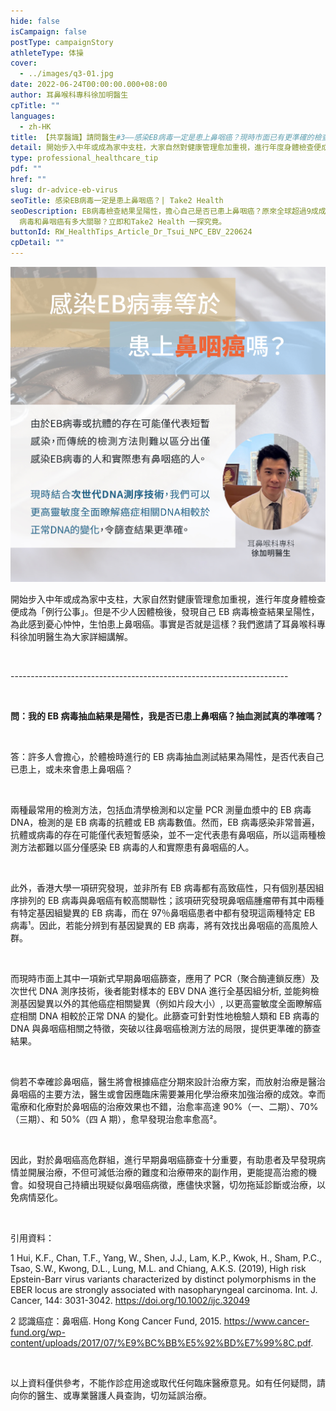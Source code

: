 ```yaml
---
hide: false
isCampaign: false
postType: campaignStory
athleteType: 体操
cover:
  - ../images/q3-01.jpg
date: 2022-06-24T00:00:00.000+08:00
author: 耳鼻喉科專科徐加明醫生
cpTitle: ""
languages:
  - zh-HK
title: 【共享醫識】請問醫生#3——感染EB病毒一定是患上鼻咽癌？現時市面已有更準確的檢查？
detail: 開始步入中年或成為家中支柱，大家自然對健康管理愈加重視，進行年度身體檢查便成為「例行公事」。但是不少人因體檢後，發現自己EB病毒檢查結果呈陽性，為此感到憂心忡忡，生怕患上鼻咽癌。事實是否就是這樣？我們邀請了耳鼻喉科專科徐加明醫生為大家詳細講解。
type: professional_healthcare_tip
pdf: ""
href: ""
slug: dr-advice-eb-virus
seoTitle: 感染EB病毒一定是患上鼻咽癌？| Take2 Health
seoDescription: EB病毒檢查結果呈陽性，擔心自己是否已患上鼻咽癌？原來全球超過9成成年人曾感染EB 病毒，那EB
  病毒和鼻咽癌有多大關聯？立即和Take2 Health 一探究竟。
buttonId: RW_HealthTips_Article_Dr_Tsui_NPC_EBV_220624
cpDetail: ""
---
```

![](../images/q3-01-01-01.jpg)

開始步入中年或成為家中支柱，大家自然對健康管理愈加重視，進行年度身體檢查便成為「例行公事」。但是不少人因體檢後，發現自己 EB 病毒檢查結果呈陽性，為此感到憂心忡忡，生怕患上鼻咽癌。事實是否就是這樣？我們邀請了耳鼻喉科專科徐加明醫生為大家詳細講解。

<br/>

\---------------------------------------------------------------------

<br/>

**問：我的 EB 病毒抽血結果是陽性，我是否已患上鼻咽癌？抽血測試真的準確嗎？**

<br/>

答：許多人會擔心，於體檢時進行的 EB 病毒抽血測試結果為陽性，是否代表自己已患上，或未來會患上鼻咽癌？

<br/>

兩種最常用的檢測方法，包括血清學檢測和以定量 PCR 測量血漿中的 EB 病毒 DNA，檢測的是 EB 病毒的抗體或 EB 病毒數值。然而，EB 病毒感染非常普遍，抗體或病毒的存在可能僅代表短暫感染，並不一定代表患有鼻咽癌，所以這兩種檢測方法都難以區分僅感染 EB 病毒的人和實際患有鼻咽癌的人。

<br/>

此外，香港大學一項研究發現，並非所有 EB 病毒都有高致癌性，只有個別基因組序排列的 EB 病毒與鼻咽癌有較高關聯性；該項研究發現鼻咽癌腫瘤帶有其中兩種有特定基因組變異的 EB 病毒，而在 97％鼻咽癌患者中都有發現這兩種特定 EB 病毒¹。因此，若能分辨到有基因變異的 EB 病毒，將有效找出鼻咽癌的高風險人群。

<br/>

而現時市面上其中一項新式早期鼻咽癌篩查，應用了 PCR（聚合酶連鎖反應）及次世代 DNA 測序技術，後者能對樣本的 EBV DNA 進行全基因組分析, 並能夠檢測基因變異以外的其他癌症相關變異（例如片段大小）, 以更高靈敏度全面瞭解癌症相關 DNA 相較於正常 DNA 的變化。此篩查可針對性地檢驗人類和 EB 病毒的 DNA 與鼻咽癌相關之特徵，突破以往鼻咽癌檢測方法的局限，提供更準確的篩查結果。

<br/>

倘若不幸確診鼻咽癌，醫生將會根據癌症分期來設計治療方案，而放射治療是醫治鼻咽癌的主要方法，醫生或會因應臨床需要兼用化學治療來加強治療的成效。幸而電療和化療對於鼻咽癌的治療效果也不錯，治愈率高達 90%（一、二期）、70%（三期）、和 50%（四 A 期），愈早發現治愈率愈高²。

<br/>

因此，對於鼻咽癌高危群組，進行早期鼻咽癌篩查十分重要，有助患者及早發現病情並開展治療，不但可減低治療的難度和治療帶來的副作用，更能提高治癒的機會。如發現自己持續出現疑似鼻咽癌病徵，應儘快求醫，切勿拖延診斷或治療，以免病情惡化。

<br/>

引用資料：

1 Hui, K.F., Chan, T.F., Yang, W., Shen, J.J., Lam, K.P., Kwok, H., Sham, P.C., Tsao, S.W., Kwong, D.L., Lung, M.L. and Chiang, A.K.S. (2019), High risk Epstein-Barr virus variants characterized by distinct polymorphisms in the EBER locus are strongly associated with nasopharyngeal carcinoma. Int. J. Cancer, 144: 3031-3042. https://doi.org/10.1002/ijc.32049

2 認識癌症：鼻咽癌. Hong Kong Cancer Fund, 2015. https://www.cancer-fund.org/wp-content/uploads/2017/07/%E9%BC%BB%E5%92%BD%E7%99%8C.pdf.

<br/>

以上資料僅供參考，不能作診症用途或取代任何臨床醫療意見。如有任何疑問，請向你的醫生、或專業醫護人員查詢，切勿延誤治療。